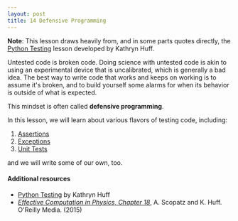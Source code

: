 ```yaml
---
layout: post
title: 14 Defensive Programming
---
```


**Note**: This lesson draws heavily from, and in some parts quotes directly,
the [Python Testing](http://katyhuff.github.io/python-testing/) lesson
developed by Kathryn Huff. 

Untested code is broken code. Doing science with untested code is akin to using
an experimental device that is uncalibrated, which is generally a bad idea.
The best way to write code that works and keeps on working is to assume it's
broken, and to build yourself some alarms for when its behavior is outside of
what is expected. 

This mindset is often called **defensive programming**.

In this lesson, we will learn about various flavors of testing code, including:

1. [Assertions](http://katyhuff.github.io/python-testing/02-assertions.html)
2. [Exceptions](http://katyhuff.github.io/python-testing/03-exceptions.html)
3. [Unit Tests](http://katyhuff.github.io/python-testing/04-units.html)

and we will write some of our own, too.

#### Additional resources

* [Python Testing](http://katyhuff.github.io/python-testing/) by Kathryn Huff
* _[Effective Computation in Physics, Chapter 18](http://physics.codes/)_, A. Scopatz and K. Huff. O'Reilly Media. (2015)
